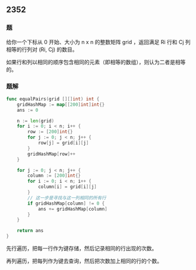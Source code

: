 ## 2352

### 题
给你一个下标从 0 开始、大小为 n x n 的整数矩阵 grid ，返回满足 Ri 行和 Cj 列相等的行列对 (Ri, Cj) 的数目。

如果行和列以相同的顺序包含相同的元素（即相等的数组），则认为二者是相等的。

### 题解
```go
func equalPairs(grid [][]int) int {
	gridHashMap := map[[200]int]int{}
	ans := 0

	n := len(grid)
	for i := 0; i < n; i++ {
		row := [200]int{}
		for j := 0; j < n; j++ {
			row[j] = grid[i][j]
		}
		gridHashMap[row]++
	}

	for j := 0; j < n; j++ {
		column := [200]int{}
		for i := 0; i < n; i++ {
			column[i] = grid[i][j]
		}
		// 这一步是寻找与这一列相同的所有行
		if gridHashMap[column] != 0 {
			ans += gridHashMap[column]
		}
	}

	return ans
}
```
先行遍历，把每一行作为键存储，然后记录相同的行出现的次数。

再列遍历，把每列作为键去查询，然后把次数加上相同的行的个数。

